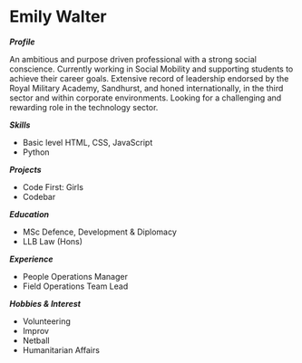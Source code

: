 <h1><strong>Emily Walter</strong></h1>

<i><strong>Profile</strong></i>

<p>An ambitious and purpose driven professional with a strong social conscience. Currently working in Social Mobility and supporting students to achieve their career goals. Extensive record of leadership endorsed by the Royal Military Academy, Sandhurst, and honed internationally, in the third sector and within corporate environments. Looking for a challenging and rewarding role in the technology sector. </p>

<i><strong>Skills</strong></i>
* Basic level HTML, CSS, JavaScript
* Python

<i><strong>Projects</strong></i>
* Code First: Girls
* Codebar

<i><strong>Education</strong></i>
* MSc Defence, Development & Diplomacy
* LLB Law (Hons)

<i><strong>Experience</strong></i>
* People Operations Manager
* Field Operations Team Lead

<i><strong>Hobbies & Interest</strong></i>
* Volunteering
* Improv
* Netball
* Humanitarian Affairs
